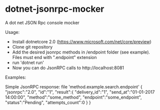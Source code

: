 # dotnet-jsonrpc-mocker
A dot net JSON Rpc console mocker

Usage:
- Install dotnetcore 2.0 (https://www.microsoft.com/net/core/preview)
- Clone git repository
- Add the desired jsonrpc methods in /endpoint folder (see example). Files must end with ".endpoint" extension
- run 'dotnet run'
- Now you can do JsonRPC calls to http://localhost:8081

Examples:

Simple JsonRPC response:
file 'method.example.search.endpoint'
{
    "jsonrpc":"2.0",
    "id":"1",
    "result":{
        "delivery_id":"1",
        "send_at":"01-01-2017 14:00:00",
        "method":"some_method",
        "endpoint":"some_endpoint",
        "status":"Pending",
    	"attempts_count":0
    }
}

